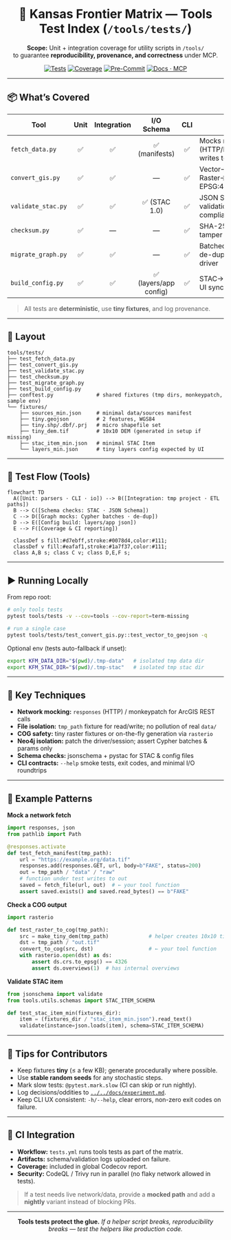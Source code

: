 <div align="center">

# 🧪 Kansas Frontier Matrix — Tools Test Index (`/tools/tests/`)

**Scope:** Unit + integration coverage for utility scripts in `/tools/`  
to guarantee **reproducibility, provenance, and correctness** under MCP.

[![Tests](https://github.com/bartytime4life/Kansas-Frontier-Matrix/actions/workflows/tests.yml/badge.svg)](../../.github/workflows/tests.yml)
[![Coverage](https://img.shields.io/codecov/c/github/bartytime4life/Kansas-Frontier-Matrix)](https://codecov.io/gh/bartytime4life/Kansas-Frontier-Matrix)
[![Pre-Commit](https://img.shields.io/badge/pre--commit-enabled-brightgreen.svg)](https://pre-commit.com/)
[![Docs · MCP](https://img.shields.io/badge/Docs-MCP-blue)](../../docs/)

</div>

---

## 📦 What’s Covered

| Tool | Unit | Integration | I/O Schema | CLI | Notes |
|---|:--:|:--:|:--:|:--:|---|
| `fetch_data.py` | ✅ | ✅ | ✅ (manifests) | ✅ | Mocks network (HTTP/REST/ArcGIS), writes to `data/raw/` (tmp) |
| `convert_gis.py` | ✅ | ✅ | — | ✅ | Vector→GeoJSON, Raster→COG; reprojection EPSG:4326 |
| `validate_stac.py` | ✅ | ✅ | ✅ (STAC 1.0) | ✅ | JSON Schema + STAC validation; fails on non-compliance |
| `checksum.py` | ✅ | — | — | ✅ | SHA-256 create/verify; tamper detection |
| `migrate_graph.py` | ✅ | ✅ | — | ✅ | Batched Cypher tx; alias de-dup; mocks Neo4j driver |
| `build_config.py` | ✅ | ✅ | ✅ (layers/app config) | ✅ | STAC→`web/config/*.json`; UI sync sanity checks |

> All tests are **deterministic**, use **tiny fixtures**, and log provenance.

---

## 📂 Layout

```text
tools/tests/
├── test_fetch_data.py
├── test_convert_gis.py
├── test_validate_stac.py
├── test_checksum.py
├── test_migrate_graph.py
├── test_build_config.py
├── conftest.py              # shared fixtures (tmp dirs, monkeypatch, sample env)
└── fixtures/
    ├── sources_min.json     # minimal data/sources manifest
    ├── tiny.geojson         # 2 features, WGS84
    ├── tiny.shp/.dbf/.prj   # micro shapefile set
    ├── tiny_dem.tif         # 10x10 DEM (generated in setup if missing)
    ├── stac_item_min.json   # minimal STAC Item
    └── layers_min.json      # tiny layers config expected by UI
````

---

## 🔁 Test Flow (Tools)

```mermaid
flowchart TD
  A([Unit: parsers · CLI · io]) --> B([Integration: tmp project · ETL paths])
  B --> C([Schema checks: STAC · JSON Schema])
  C --> D([Graph mocks: Cypher batches · de-dup])
  D --> E([Config build: layers/app json])
  E --> F([Coverage & CI reporting])

  classDef s fill:#d7ebff,stroke:#0078d4,color:#111;
  classDef v fill:#eafaf1,stroke:#1a7f37,color:#111;
  class A,B s; class C v; class D,E,F s;
```

---

## ▶️ Running Locally

From repo root:

```bash
# only tools tests
pytest tools/tests -v --cov=tools --cov-report=term-missing

# run a single case
pytest tools/tests/test_convert_gis.py::test_vector_to_geojson -q
```

Optional env (tests auto-fallback if unset):

```bash
export KFM_DATA_DIR="$(pwd)/.tmp-data"   # isolated tmp data dir
export KFM_STAC_DIR="$(pwd)/.tmp-stac"   # isolated tmp stac dir
```

---

## 🧩 Key Techniques

* **Network mocking:** `responses` (HTTP) / monkeypatch for ArcGIS REST calls
* **File isolation:** `tmp_path` fixture for read/write; no pollution of real `data/`
* **COG safety:** tiny raster fixtures or on-the-fly generation via `rasterio`
* **Neo4j isolation:** patch the driver/session; assert Cypher batches & params only
* **Schema checks:** jsonschema + pystac for STAC & config files
* **CLI contracts:** `--help` smoke tests, exit codes, and minimal I/O roundtrips

---

## 🧪 Example Patterns

**Mock a network fetch**

```python
import responses, json
from pathlib import Path

@responses.activate
def test_fetch_manifest(tmp_path):
    url = "https://example.org/data.tif"
    responses.add(responses.GET, url, body=b"FAKE", status=200)
    out = tmp_path / "data" / "raw"
    # function under test writes to out
    saved = fetch_file(url, out)  # ← your tool function
    assert saved.exists() and saved.read_bytes() == b"FAKE"
```

**Check a COG output**

```python
import rasterio

def test_raster_to_cog(tmp_path):
    src = make_tiny_dem(tmp_path)             # helper creates 10x10 tif
    dst = tmp_path / "out.tif"
    convert_to_cog(src, dst)                  # ← your tool function
    with rasterio.open(dst) as ds:
        assert ds.crs.to_epsg() == 4326
        assert ds.overviews(1)  # has internal overviews
```

**Validate STAC item**

```python
from jsonschema import validate
from tools.utils.schemas import STAC_ITEM_SCHEMA

def test_stac_item_min(fixtures_dir):
    item = (fixtures_dir / "stac_item_min.json").read_text()
    validate(instance=json.loads(item), schema=STAC_ITEM_SCHEMA)
```

---

## 🧭 Tips for Contributors

* Keep fixtures **tiny** (≤ a few KB); generate procedurally where possible.
* Use **stable random seeds** for any stochastic steps.
* Mark slow tests: `@pytest.mark.slow` (CI can skip or run nightly).
* Log decisions/oddities to [`../../docs/experiment.md`](../../docs/experiment.md).
* Keep CLI UX consistent: `-h/--help`, clear errors, non-zero exit codes on failure.

---

## 🔄 CI Integration

* **Workflow:** `tests.yml` runs tools tests as part of the matrix.
* **Artifacts:** schema/validation logs uploaded on failure.
* **Coverage:** included in global Codecov report.
* **Security:** CodeQL / Trivy run in parallel (no flaky network allowed in tests).

> If a test needs live network/data, provide a **mocked path** and add a **nightly** variant instead of blocking PRs.

---

<div align="center">

**Tools tests protect the glue.**
*If a helper script breaks, reproducibility breaks — test the helpers like production code.*

</div>
